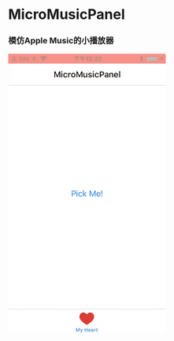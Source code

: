 # MicroMusicPanel

### 模仿Apple Music的小播放器
![img](https://github.com/ChardCur/MicroMusicPanel/raw/master/Aaa.gif)

